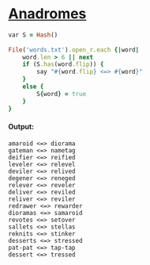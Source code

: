 [1]: https://rosettacode.org/wiki/Anadromes

# [Anadromes][1]

```ruby
var S = Hash()
 
File('words.txt').open_r.each {|word|
    word.len > 6 || next
    if (S.has(word.flip)) {
        say "#{word.flip} <=> #{word}"
    }
    else {
        S{word} = true
    }
}
```

#### Output:
```
amaroid <=> diorama
gateman <=> nametag
deifier <=> reified
leveler <=> relevel
deviler <=> relived
degener <=> reneged
relever <=> reveler
deliver <=> reviled
reliver <=> reviler
redrawer <=> rewarder
dioramas <=> samaroid
revotes <=> setover
sallets <=> stellas
reknits <=> stinker
desserts <=> stressed
pat-pat <=> tap-tap
dessert <=> tressed
```
